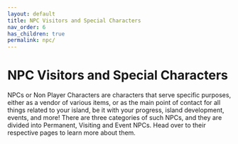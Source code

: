 ```yaml
---
layout: default
title: NPC Visitors and Special Characters
nav_order: 6
has_children: true
permalink: npc/
---
```


# NPC Visitors and Special Characters
NPCs or Non Player Characters are characters that serve specific purposes, either as a vendor of various items, or as the main point of contact for all things related to your island, be it with your progress, island development, events, and more! There are three categories of such NPCs, and they are divided into Permanent, Visiting and Event NPCs. Head over to their respective pages to learn more about them. 
